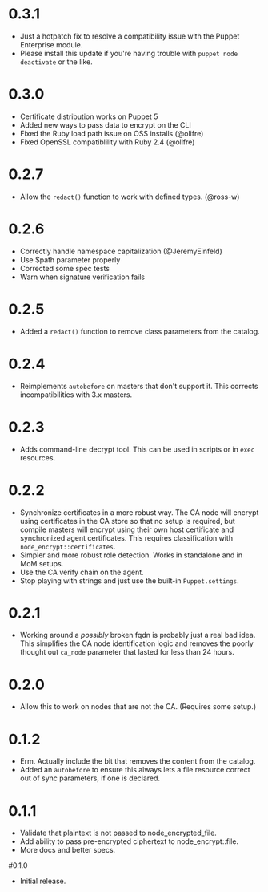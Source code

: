 # 0.3.1

* Just a hotpatch fix to resolve a compatibility issue with the Puppet Enterprise module.
* Please install this update if you're having trouble with `puppet node deactivate` or the like.

# 0.3.0

* Certificate distribution works on Puppet 5
* Added new ways to pass data to encrypt on the CLI
* Fixed the Ruby load path issue on OSS installs (@olifre)
* Fixed OpenSSL compatiblility with Ruby 2.4 (@olifre)

# 0.2.7

* Allow the `redact()` function to work with defined types. (@ross-w)

# 0.2.6

* Correctly handle namespace capitalization (@JeremyEinfeld)
* Use $path parameter properly
* Corrected some spec tests
* Warn when signature verification fails

# 0.2.5

* Added a `redact()` function to remove class parameters from the catalog.

# 0.2.4

* Reimplements `autobefore` on masters that don't support it. This corrects
  incompatibilities with 3.x masters.

# 0.2.3

* Adds command-line decrypt tool. This can be used in scripts or in `exec`
  resources.

# 0.2.2

* Synchronize certificates in a more robust way. The CA node will encrypt
  using certificates in the CA store so that no setup is required, but compile
  masters will encrypt using their own host certificate and synchronized agent
  certificates. This requires classification with `node_encrypt::certificates`.
* Simpler and more robust role detection. Works in standalone and in MoM setups.
* Use the CA verify chain on the agent.
* Stop playing with strings and just use the built-in `Puppet.settings`.

# 0.2.1

* Working around a *possibly* broken fqdn is probably just a real bad idea.
  This simplifies the CA node identification logic and removes the poorly
  thought out `ca_node` parameter that lasted for less than 24 hours.

# 0.2.0

* Allow this to work on nodes that are not the CA. (Requires some setup.)

# 0.1.2

* Erm. Actually include the bit that removes the content from the catalog.
* Added an `autobefore` to ensure this always lets a file resource correct
  out of sync parameters, if one is declared.

# 0.1.1

* Validate that plaintext is not passed to node_encrypted_file.
* Add ability to pass pre-encrypted ciphertext to node_encrypt::file.
* More docs and better specs.

#0.1.0

* Initial release.
